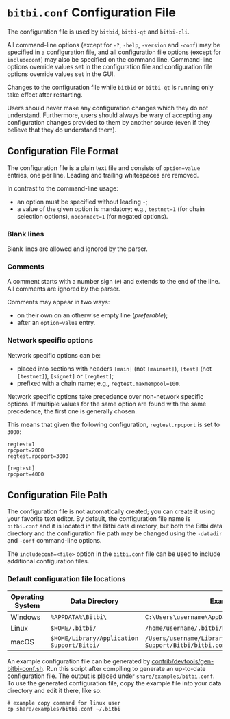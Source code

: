 # `bitbi.conf` Configuration File

The configuration file is used by `bitbid`, `bitbi-qt` and `bitbi-cli`.

All command-line options (except for `-?`, `-help`, `-version` and `-conf`) may be specified in a configuration file, and all configuration file options (except for `includeconf`) may also be specified on the command line. Command-line options override values set in the configuration file and configuration file options override values set in the GUI.

Changes to the configuration file while `bitbid` or `bitbi-qt` is running only take effect after restarting.

Users should never make any configuration changes which they do not understand. Furthermore, users should always be wary of accepting any configuration changes provided to them by another source (even if they believe that they do understand them).

## Configuration File Format

The configuration file is a plain text file and consists of `option=value` entries, one per line. Leading and trailing whitespaces are removed.

In contrast to the command-line usage:
- an option must be specified without leading `-`;
- a value of the given option is mandatory; e.g., `testnet=1` (for chain selection options), `noconnect=1` (for negated options).

### Blank lines

Blank lines are allowed and ignored by the parser.

### Comments

A comment starts with a number sign (`#`) and extends to the end of the line. All comments are ignored by the parser.

Comments may appear in two ways:
- on their own on an otherwise empty line (_preferable_);
- after an `option=value` entry.

### Network specific options

Network specific options can be:
- placed into sections with headers `[main]` (not `[mainnet]`), `[test]` (not `[testnet]`), `[signet]` or `[regtest]`;
- prefixed with a chain name; e.g., `regtest.maxmempool=100`.

Network specific options take precedence over non-network specific options.
If multiple values for the same option are found with the same precedence, the
first one is generally chosen.

This means that given the following configuration, `regtest.rpcport` is set to `3000`:

```
regtest=1
rpcport=2000
regtest.rpcport=3000

[regtest]
rpcport=4000
```

## Configuration File Path

The configuration file is not automatically created; you can create it using your favorite text editor. By default, the configuration file name is `bitbi.conf` and it is located in the Bitbi data directory, but both the Bitbi data directory and the configuration file path may be changed using the `-datadir` and `-conf` command-line options.

The `includeconf=<file>` option in the `bitbi.conf` file can be used to include additional configuration files.

### Default configuration file locations

Operating System | Data Directory | Example Path
-- | -- | --
Windows | `%APPDATA%\Bitbi\` | `C:\Users\username\AppData\Roaming\Bitbi\bitbi.conf`
Linux | `$HOME/.bitbi/` | `/home/username/.bitbi/bitbi.conf`
macOS | `$HOME/Library/Application Support/Bitbi/` | `/Users/username/Library/Application Support/Bitbi/bitbi.conf`

An example configuration file can be generated by [contrib/devtools/gen-bitbi-conf.sh](../contrib/devtools/gen-bitbi-conf.sh).
Run this script after compiling to generate an up-to-date configuration file.
The output is placed under `share/examples/bitbi.conf`.
To use the generated configuration file, copy the example file into your data directory and edit it there, like so:

```
# example copy command for linux user
cp share/examples/bitbi.conf ~/.bitbi
```
